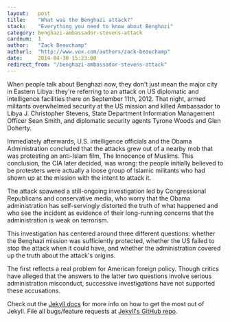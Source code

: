 ```yaml
---
layout:   post
title:    "What was the Benghazi attack?"
stack:    "Everything you need to know about Benghazi"
category: benghazi-ambassador-stevens-attack
cardnum:  1
author:   "Zack Beauchamp"
authurl:  "http://www.vox.com/authors/zack-beauchamp"
date:     2014-04-30 15:23:00
redirect_from: "/benghazi-ambassador-stevens-attack"
---
```


When people talk about Benghazi now, they don't just mean the major city in Eastern Libya: they're referring to an attack on US diplomatic and intelligence facilities there on September 11th, 2012. That night, armed militants overwhelmed security at the US mission and killed Ambassador to Libya J. Christopher Stevens, State Department Information Management Officer Sean Smith, and diplomatic security agents Tyrone Woods and Glen Doherty.

Immediately afterwards, U.S. intelligence officials and the Obama Administration concluded that the attacks grew out of a nearby mob that was protesting an anti-Islam film, The Innocence of Muslims. This conclusion, the CIA later decided, was wrong: the people initially believed to be protesters were actually a loose group of Islamic militants who had shown up at the mission with the intent to attack it.

The attack spawned a still-ongoing investigation led by Congressional Republicans and conservative media, who worry that the Obama administration has self-servingly distorted the truth of what happened and who see the incident as evidence of their long-running concerns that the administration is weak on terrorism.

This investigation has centered around three different questions: whether the Benghazi mission was sufficiently protected, whether the US failed to stop the attack when it could have, and whether the administration covered up the truth about the attack's origins.

The first reflects a real problem for American foreign policy. Though critics have alleged that the answers to the latter two questions involve serious administration misconduct, successive investigations have not supported these accusations.

Check out the [Jekyll docs][jekyll] for more info on how to get the most out of Jekyll. File all bugs/feature requests at [Jekyll's GitHub repo][jekyll-gh].

[jekyll-gh]: https://github.com/jekyll/jekyll
[jekyll]:    http://jekyllrb.com
